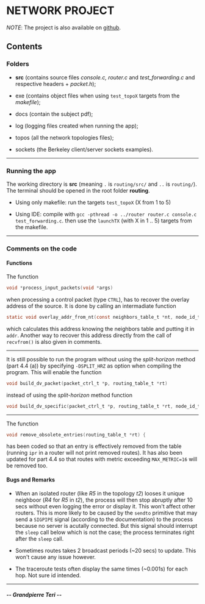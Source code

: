 # NETWORK PROJECT

*NOTE*: The project is also available on [github](https://github.com/Rhhet/network-proj).

## Contents

### Folders

- **src** (contains source files *console.c, router.c* and *test_forwarding.c* and respective headers + *packet.h*);

- exe (contains object files when using `test_topoX` targets from the *makefile*);

- docs (contain the subject pdf);
  
- log (logging files created when running the app);

- topos (all the network topologies files);

- sockets (the Berkeley client/server sockets examples).

---

### Running the app

The working directory is **src** (meaning `.` is `routing/src/` and `..` is `routing/`). The terminal should be opened in the root folder **routing**.

- Using only makefile: run the targets `test_topoX` (X from 1 to 5)

- Using IDE: compile with `gcc -pthread -o ../router router.c console.c test_forwarding.c`.
then use the `launchTX` (with X in 1 .. 5) targets from the makefile.

---

### Comments on the code

#### Functions

The function

```c
void *process_input_packets(void *args)
```

when processing a control packet (type `CTRL`), has to recover the overlay address of the source. It is done by calling an intermadiate function

```c
static void overlay_addr_from_nt(const neighbors_table_t *nt, node_id_t id,overlay_addr_t *addr)
```

which calculates this address knowing the neighbors table and putting it in `addr`.
Another way to recover this address directly from the call of `recvfrom()` is also given in comments.

---

It is still possible to run the program without using the *split-horizon* method (part 4.4 (a)) by specifying `-DSPLIT_HRZ` as option when compiling the program. This will enable the function

```c
void build_dv_packet(packet_ctrl_t *p, routing_table_t *rt)
```

instead of using the *split-horizon* method function

```c
void build_dv_specific(packet_ctrl_t *p, routing_table_t *rt, node_id_t neigh)
```

---

The function

```c
void remove_obsolete_entries(routing_table_t *rt) {
```

has been coded so that an entry is effectively removed from the table (running `ipr` in a router will not print removed routes). It has also been updated for part 4.4 so that routes with metric exceeding `MAX_METRIC=16` will be removed too.

#### Bugs and Remarks

- When an isolated router (like *R5* in the topology *t2*) looses it unique neighboor (*R4* for *R5* in *t2*), the process will then stop abruptly after 10 secs without even logging the error or display it. This won't affect other routers.
This is more likely to be caused by the `sendto` primitive that may send a `SIGPIPE` signal (according to the documentation) to the process because no server is acutally connected. But this signal should interrupt the `sleep` call below which is not the case; the process terminates right after the `sleep` call.

- Sometimes routes takes 2 broadcast periods (~20 secs) to update. This won't cause any issue however.

- The traceroute tests often display the same times (~0.001s) for each hop. Not sure id intended.

---

##### -- Grandpierre Teri --
